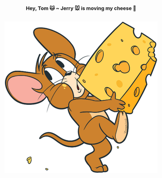 <div align="center">
  <h3>Hey, Tom 🐱 ~ Jerry 🐭 is moving my cheese 🍰 </h3>
  <br>
  <img src="https://raw.githubusercontent.com/bubkoo/bubkoo/master/images/jerry-right.png" width="512" />
</div>
